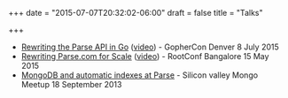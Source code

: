 +++
date = "2015-07-07T20:32:02-06:00"
draft = false
title = "Talks"

+++

- [Rewriting the Parse API in Go](https://speakerdeck.com/sheki/rewriting-the-parse-api-in-go) ([video](https://www.youtube.com/watch?v=_f9LS-OWfeA)) - GopherCon Denver 8 July 2015
- [Rewriting Parse.com for Scale](https://speakerdeck.com/sheki/rewriting-parse-dot-com) ([video](https://www.youtube.com/watch?v=YXAwSHYdOqc)) - RootConf Bangalore 15 May 2015
- [MongoDB and automatic indexes at Parse](https://speakerdeck.com/sheki/dynamic-indexing-at-parse) - Silicon valley Mongo Meetup 18 September 2013
